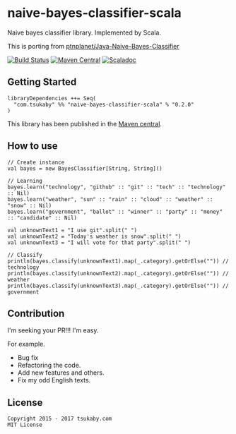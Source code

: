# naive-bayes-classifier-scala
Naive bayes classifier library. Implemented by Scala.

This is porting from [ptnplanet/Java-Naive-Bayes-Classifier](https://github.com/ptnplanet/Java-Naive-Bayes-Classifier)

[![Build Status](https://travis-ci.org/tsukaby/naive-bayes-classifier-scala.svg?branch=master)](https://travis-ci.org/tsukaby/naive-bayes-classifier-scala)
[![Maven Central](https://maven-badges.herokuapp.com/maven-central/com.tsukaby/naive-bayes-classifier-scala_2.12/badge.svg)](https://maven-badges.herokuapp.com/maven-central/com.tsukaby/naive-bayes-classifier-scala_2.12)
[![Scaladoc](http://javadoc-badge.appspot.com/com.tsukaby/naive-bayes-classifier-scala_2.12.svg?label=scaladoc)](http://javadoc-badge.appspot.com/com.tsukaby/naive-bayes-classifier-scala_2.12)

## Getting Started

    libraryDependencies ++= Seq(
      "com.tsukaby" %% "naive-bayes-classifier-scala" % "0.2.0"
    )

This library has been published in the [Maven central](http://search.maven.org/#browse|-351387659).

## How to use

```
// Create instance
val bayes = new BayesClassifier[String, String]()

// Learning
bayes.learn("technology", "github" :: "git" :: "tech" :: "technology" :: Nil)
bayes.learn("weather", "sun" :: "rain" :: "cloud" :: "weather" :: "snow" :: Nil)
bayes.learn("government", "ballot" :: "winner" :: "party" :: "money" :: "candidate" :: Nil)

val unknownText1 = "I use git".split(" ")
val unknownText2 = "Today's weather is snow".split(" ")
val unknownText3 = "I will vote for that party".split(" ")

// Classify
println(bayes.classify(unknownText1).map(_.category).getOrElse("")) // technology
println(bayes.classify(unknownText2).map(_.category).getOrElse("")) // weather
println(bayes.classify(unknownText3).map(_.category).getOrElse("")) // government
```

## Contribution

I'm seeking your PR!!!
I'm easy.

For example.

- Bug fix
- Refactoring the code.
- Add new features and others.
- Fix my odd English texts.

## License

```
Copyright 2015 - 2017 tsukaby.com
MIT License
```
